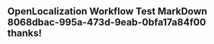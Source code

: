 <properties
ms.topic="hero-topic"
ms.test1="hero-topic"
ms.test2="test"/>

## OpenLocalization Workflow Test MarkDown 8068dbac-995a-473d-9eab-0bfa17a84f00 thanks!

